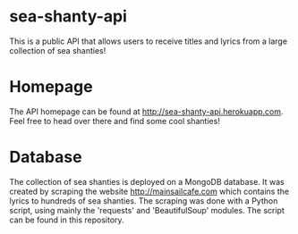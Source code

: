 # sea-shanty-api
This is a public API that allows users to receive titles and lyrics from a large collection of sea shanties!

# Homepage
The API homepage can be found at http://sea-shanty-api.herokuapp.com. Feel free to head over there and find some cool shanties!

# Database
The collection of sea shanties is deployed on a MongoDB database. It was created by scraping the website http://mainsailcafe.com which contains the lyrics to hundreds of sea shanties. The scraping was done with a Python script, using mainly the 'requests' and 'BeautifulSoup' modules. The script can be found in this repository.
